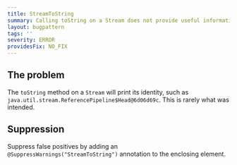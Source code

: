 ```yaml
---
title: StreamToString
summary: Calling toString on a Stream does not provide useful information
layout: bugpattern
tags: ''
severity: ERROR
providesFix: NO_FIX
---
```


<!--
*** AUTO-GENERATED, DO NOT MODIFY ***
To make changes, edit the @BugPattern annotation or the explanation in docs/bugpattern.
-->

## The problem
The `toString` method on a `Stream` will print its identity, such as `java.util.stream.ReferencePipeline$Head@6d06d69c`. This is rarely what was intended.

## Suppression
Suppress false positives by adding an `@SuppressWarnings("StreamToString")` annotation to the enclosing element.
